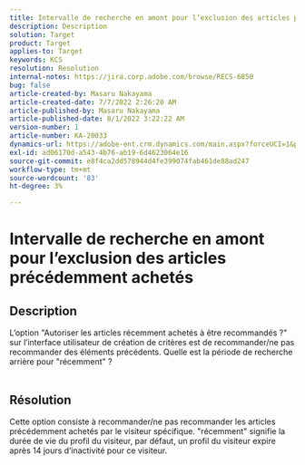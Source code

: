 ```yaml
---
title: Intervalle de recherche en amont pour l’exclusion des articles précédemment achetés
description: Description
solution: Target
product: Target
applies-to: Target
keywords: KCS
resolution: Resolution
internal-notes: https://jira.corp.adobe.com/browse/RECS-6850
bug: false
article-created-by: Masaru Nakayama
article-created-date: 7/7/2022 2:26:20 AM
article-published-by: Masaru Nakayama
article-published-date: 8/1/2022 3:22:22 AM
version-number: 1
article-number: KA-20033
dynamics-url: https://adobe-ent.crm.dynamics.com/main.aspx?forceUCI=1&pagetype=entityrecord&etn=knowledgearticle&id=c994422e-9cfd-ec11-82e5-000d3a5a3540
exl-id: ad06170d-a543-4b76-ab19-6d4623064e16
source-git-commit: e8f4ca2dd578944d4fe399074fab461de88ad247
workflow-type: tm+mt
source-wordcount: '83'
ht-degree: 3%

---
```


# Intervalle de recherche en amont pour l’exclusion des articles précédemment achetés

## Description

L’option &quot;Autoriser les articles récemment achetés à être recommandés ?&quot; sur l’interface utilisateur de création de critères est de recommander/ne pas recommander des éléments précédents. Quelle est la période de recherche arrière pour &quot;récemment&quot; ?
<br> 

## Résolution


Cette option consiste à recommander/ne pas recommander les articles précédemment achetés par le visiteur spécifique. &quot;récemment&quot; signifie la durée de vie du profil du visiteur, par défaut, un profil du visiteur expire après 14 jours d’inactivité pour ce visiteur.
